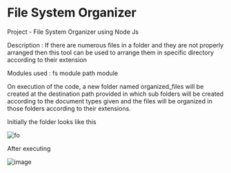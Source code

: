 # File System Organizer
Project - File System Organizer using Node Js

Description :
If there are numerous files in a folder and they are not properly arranged then this tool can be used to arrange them in specific directory according to their extension

Modules used : 
fs module
path module

On execution of the code, a new folder named organized_files will be created at the destination path provided in which sub folders will be created according to the document types given and the files will be organized in those folders according to their extensions.



Initially the folder looks like this




![fo](https://user-images.githubusercontent.com/95498638/172558389-a814471a-8735-4d3f-9df1-30f8c7bb2f38.JPG)




After executing 




![image](https://user-images.githubusercontent.com/95498638/172558737-f5500ee0-0184-4e4b-8eee-007e2a55461b.png)
